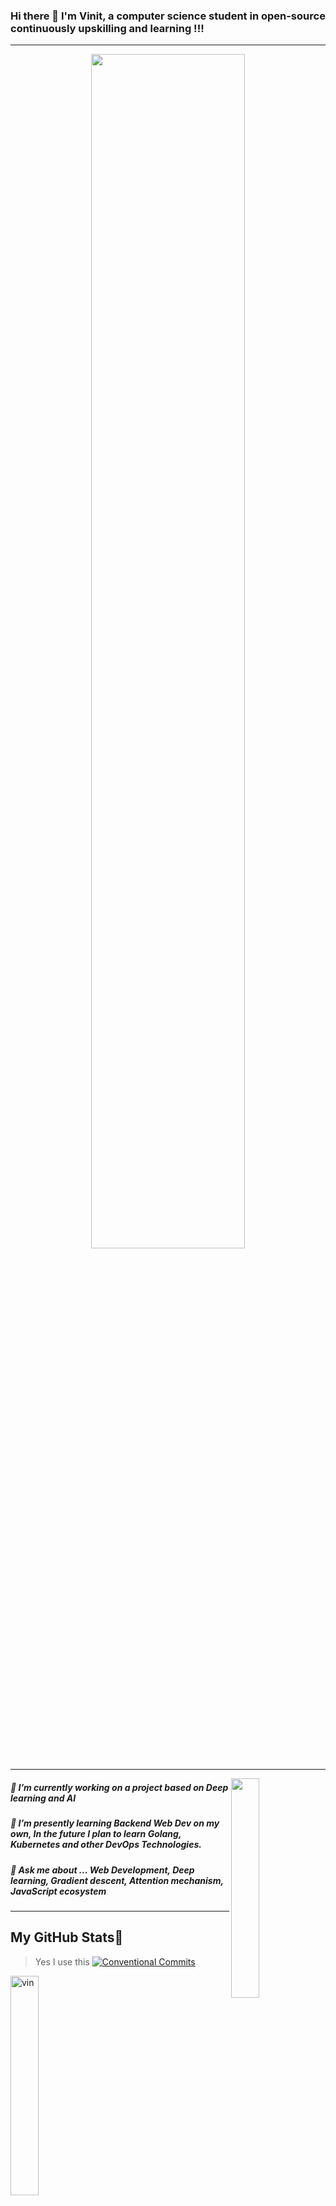 ### Hi there 👋 I'm **Vinit**, a computer science student in open-source continuously upskilling and learning !!!
---
<div align='center'><img width="70%" src="https://i.pinimg.com/originals/7b/df/0c/7bdf0c51590e0787b1669a87bd7fbe02.jpg">
</div>

---

<img align="right" width="30%" src="https://i.pinimg.com/originals/5e/b6/b0/5eb6b09e67541d948a615a84b8da5d0c.png">


##### 🔭 I’m currently working on a project based on Deep learning and AI 
##### 🌱 I’m presently learning Backend Web Dev on my own, In the future I plan to learn Golang, Kubernetes and other DevOps Technologies.
##### 💬 Ask me about ... Web Development, Deep learning, Gradient descent, Attention mechanism, JavaScript ecosystem


---

## My GitHub Stats🧬

> Yes I use this [![Conventional Commits](https://img.shields.io/badge/Conventional%20Commits-1.0.0-%23FE5196?logo=conventionalcommits&logoColor=white)](https://conventionalcommits.org)
<div>
<img   margin-left="50%" margin-right="50%"  width="30%" src="https://github-readme-stats.vercel.app/api/top-langs?username=VinitGurjar&show_icons=true&locale=en&layout=compact&theme=dark" alt="vin" />

<img width="50%" height="50%" src="https://github-readme-streak-stats.herokuapp.com/?user=VinitGurjar&theme=tokyonight"/>

</div>


<!--
![vinit's GitHub stats](https://github-readme-stats.vercel.app/api?username=VinitGurjar&show_icons=true&theme=synthwave)
<!--
<p><img   margin-left="50%" margin-right="50%"  width="30%" src="https://github-readme-stats.vercel.app/api/top-langs?username=VinitGurjar&show_icons=true&locale=en&layout=compact&theme=dark" alt="vin" /></p>
-->

## Recent Projects I contributed to🛠️🛖

[![Readme Card](https://github-readme-stats.vercel.app/api/pin/?username=VinitGurjar&repo=anime-restoran&theme=dark)](https://github.com/VinitGurjar/anime-restoran)
[![Readme Card](https://github-readme-stats.vercel.app/api/pin/?username=TEDxMITUjjain&repo=TEDxMIT-UJJAIN-website&theme=dark)](https://github.com/TEDxMITUjjain/TEDxMIT-UJJAIN-website)
